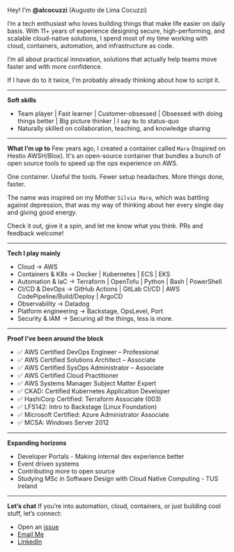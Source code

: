 
Hey! I'm **@alcocuzzi** (Augusto de Lima Cocuzzi)

I’m a tech enthusiast who loves building things that make life easier on daily basis. With 11+ years of experience designing secure, high-performing, and scalable cloud-native solutions, I spend most of my time working with cloud, containers, automation, and infrastructure as code.

I’m all about practical innovation, solutions that actually help teams move faster and with more confidence.

If I have do to it twice, I’m probably already thinking about how to script it.

---
**Soft skills**
* Team player | Fast learner | Customer-obsessed | Obsessed with doing things better | Big picture thinker | I say `No` to status-quo
* Naturally skilled on collaboration, teaching, and knowledge sharing

---
**What I’m up to**
Few years ago, I created a container called `Mara` (Inspired on Hestio AWSH/Blox). It's an open-source container that bundles a bunch of open source tools to speed up the ops experience on AWS.

One container. Useful the tools. Fewer setup headaches. More things done, faster.

The name was inspired on my Mother `Silvia Mara`, which was battling against depression, that was my way of thinking about her every single day and giving good energy.

Check it out, give it a spin, and let me know what you think. PRs and feedback welcome!

---
**Tech I play mainly**
* Cloud → AWS
* Containers & K8s → Docker | Kubernetes | ECS | EKS
* Automation & IaC → Terraform | OpenTofu | Python | Bash | PowerShell
* CI/CD & DevOps → GitHub Actions | GitLab CI/CD | AWS CodePipeline/Build/Deploy | ArgoCD
* Observability → Datadog
* Platform engineering → Backstage, OpsLevel, Port
* Security & IAM → Securing all the things, less is more.

---
**Proof I’ve been around the block**
* ✅ AWS Certified DevOps Engineer – Professional
* ✅ AWS Certified Solutions Architect – Associate
* ✅ AWS Certified SysOps Administrator – Associate
* ✅ AWS Certified Cloud Practitioner
* ✅ AWS Systems Manager Subject Matter Expert
* ✅ CKAD: Certified Kubernetes Application Developer
* ✅ HashiCorp Certified: Terraform Associate (003)
* ✅ LFS142: Intro to Backstage (Linux Foundation)
* ✅ Microsoft Certified: Azure Administrator Associate
* ✅ MCSA: Windows Server 2012

---
**Expanding horizons**
* Developer Portals - Making internal dev experience better
* Event driven systems
* Contributing more to open source
* Studying MSc in Software Design with Cloud Native Computing - TUS Ireland

---
**Let’s chat**
If you’re into automation, cloud, containers, or just building cool stuff, let’s connect:

* Open an [issue](https://github.com/alcocuzzi/alcocuzzi/issues)
* [Email Me](mailto:alcocuzzi@gmail.com)
* [LinkedIn](https://www.linkedin.com/in/alcocuzzi)
